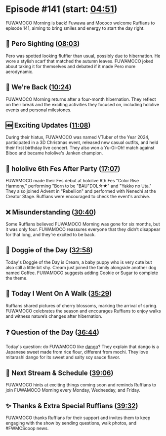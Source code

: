 # Episode #141 (start: [04:51](https://youtu.be/uYBFgUM_cwk?t=04m51s))

FUWAMOCO Morning is back! Fuwawa and Mococo welcome Ruffians to episode 141, aiming to bring smiles and energy to start the day right.

## 👀 Pero Sighting ([08:03](https://youtu.be/uYBFgUM_cwk?t=08m03s))

Pero was spotted looking fluffier than usual, possibly due to hibernation. He wore a stylish scarf that matched the autumn leaves. FUWAMOCO joked about taking it for themselves and debated if it made Pero more aerodynamic.

## 🎉 We're Back ([10:24](https://youtu.be/uYBFgUM_cwk?t=10m24s))

FUWAMOCO Morning returns after a four-month hibernation. They reflect on their break and the exciting activities they focused on, including hololive events and personal milestones.

## 🆕 Exciting Updates ([11:08](https://youtu.be/uYBFgUM_cwk?t=11m08s))

During their hiatus, FUWAMOCO was named VTuber of the Year 2024, participated in a 3D Christmas event, released new casual outfits, and held their first birthday live concert. They also won a Yu-Gi-Oh! match against Biboo and became hololive's Janken champion.

## 🎉 hololive 6th Fes After Party ([17:07](https://youtu.be/uYBFgUM_cwk?t=17m07s))

FUWAMOCO made their Fes debut at hololive 6th Fes "Color Rise Harmony," performing "Born to be "BAU"DOL☆★" and "Yakko no Uta." They also joined Advent in "Rebellion" and performed with Nenechi at the Creator Stage. Ruffians were encouraged to check the event's archive.

## ❌ Misunderstanding ([30:40](https://youtu.be/uYBFgUM_cwk?t=30m40s))

Some Ruffians believed FUWAMOCO Morning was gone for six months, but it was only four. FUWAMOCO reassures everyone that they didn’t disappear for that long, and they’re excited to be back.

## 🐶 Doggie of the Day ([32:58](https://youtu.be/uYBFgUM_cwk?t=32m58s))

Today's Doggie of the Day is Cream, a baby puppy who is very cute but also still a little bit shy. Cream just joined the family alongside another dog named Coffee. FUWAMOCO suggests adding Cookie or Sugar to complete the theme.

## 🚶 Today I Went On A Walk ([35:29](https://youtu.be/uYBFgUM_cwk?t=35m29s))

Ruffians shared pictures of cherry blossoms, marking the arrival of spring. FUWAMOCO celebrates the season and encourages Ruffians to enjoy walks and witness nature’s changes after hibernation.

## ❓ Question of the Day ([36:44](https://youtu.be/uYBFgUM_cwk?t=36m44s))

Today's question: do FUWAMOCO like [dango](https://en.wikipedia.org/wiki/Dango)? They explain that dango is a Japanese sweet made from rice flour, different from mochi. They love mitarashi dango for its sweet and salty soy sauce flavor.

## 📅 Next Stream & Schedule ([39:06](https://youtu.be/uYBFgUM_cwk?t=39m06s))

FUWAMOCO hints at exciting things coming soon and reminds Ruffians to join FUWAMOCO Morning every Monday, Wednesday, and Friday.

## ✨ Thanks & Extra Special Ruffians ([39:32](https://youtu.be/uYBFgUM_cwk?t=39m32s))

FUWAMOCO thanks Ruffians for their support and invites them to keep engaging with the show by sending questions, walk photos, and \#FWMCScoop news.
